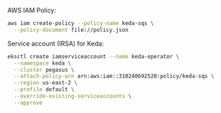 AWS IAM Policy:

```sh
aws iam create-policy --policy-name keda-sqs \
  --policy-document file://policy.json
```

Service account (IRSA) for Keda:

```sh
eksctl create iamserviceaccount --name keda-operator \
  --namespace keda \
  --cluster pegasus \
  --attach-policy-arn arn:aws:iam::310240692520:policy/keda-sqs \
  --region us-east-2 \
  --profile default \
  --override-existing-serviceaccounts \
  --approve
```
